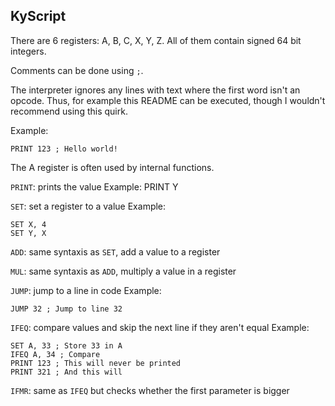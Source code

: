 ## KyScript

There are 6 registers: A, B, C, X, Y, Z.
All of them contain signed 64 bit integers.

Comments can be done using `;`.

The interpreter ignores any lines with text where the first word isn't an
opcode. Thus, for example this README can be executed, though I wouldn't
recommend using this quirk.

Example:
```
PRINT 123 ; Hello world!
```

The A register is often used by internal functions.

`PRINT`: prints the value
Example: PRINT Y

`SET`: set a register to a value
Example:
```
SET X, 4
SET Y, X
```

`ADD`: same syntaxis as `SET`, add a value to a register

`MUL`: same syntaxis as `ADD`, multiply a value in a register

`JUMP`: jump to a line in code
Example:
```
JUMP 32 ; Jump to line 32
```

`IFEQ`: compare values and skip the next line if they aren't equal
Example:
```
SET A, 33 ; Store 33 in A
IFEQ A, 34 ; Compare
PRINT 123 ; This will never be printed
PRINT 321 ; And this will
```

`IFMR`: same as `IFEQ` but checks whether the first parameter is bigger
